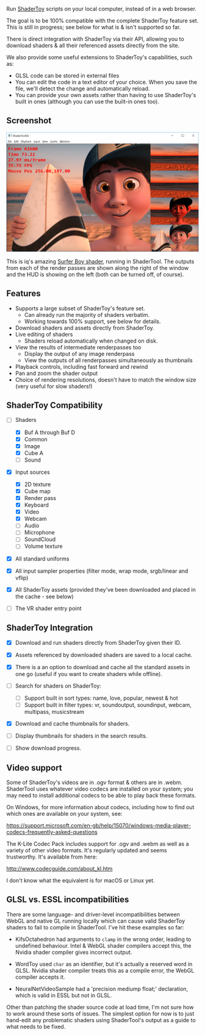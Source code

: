 Run [ShaderToy](https://www.shadertoy.com) scripts on your local computer,
instead of in a web browser.

The goal is to be 100% compatible with the complete ShaderToy feature set.
This is still in progress; see below for what is & isn't supported so far.

There is direct integration with ShaderToy via their API, allowing you to
download shaders & all their referenced assets directly from the site.

We also provide some useful extensions to ShaderToy's capabilities, such as:

* GLSL code can be stored in external files
* You can edit the code in a text editor of your choice. When you save the
  file, we'll detect the change and automatically reload.
* You can provide your own assets rather than having to use ShaderToy's built
  in ones (although you can use the built-in ones too).


Screenshot
----------

![iq's Surfer Boy shader, running in ShaderTool](doc/Screenshot-SurferBoy.png?raw=true)

This is iq's amazing [Surfer Boy shader](https://www.shadertoy.com/view/ldd3DX), 
running in ShaderTool. The outputs from each of the render passes are shown
along the right of the window and the HUD is showing on the left (both can be
turned off, of course).


Features
--------

- Supports a large subset of ShaderToy's feature set.
  - Can already run the majority of shaders verbatim.
  - Working towards 100% support, see below for details.
- Download shaders and assets directly from ShaderToy.
- Live editing of shaders
  - Shaders reload automatically when changed on disk.
- View the results of intermediate renderpasses too
  - Display the output of any image renderpass
  - View the outputs of all renderpasses simultaneously as thumbnails
- Playback controls, including fast forward and rewind
- Pan and zoom the shader output
- Choice of rendering resolutions, doesn't have to match the window size (very useful for slow shaders!)


ShaderToy Compatibility
-----------------------

- [ ] Shaders
  - [x] Buf A through Buf D
  - [x] Common
  - [x] Image
  - [x] Cube A
  - [ ] Sound
- [x] Input sources
  - [x] 2D texture
  - [x] Cube map
  - [x] Render pass
  - [x] Keyboard
  - [x] Video
  - [x] Webcam
  - [ ] Audio
  - [ ] Microphone
  - [ ] SoundCloud
  - [ ] Volume texture
- [x] All standard uniforms
- [x] All input sampler properties (filter mode, wrap mode, srgb/linear and vflip)
- [x] All ShaderToy assets (provided they've been downloaded and placed in the cache - see below)
- [ ] The VR shader entry point


ShaderToy Integration
---------------------

- [x] Download and run shaders directly from ShaderToy given their ID.
- [x] Assets referenced by downloaded shaders are saved to a local cache.
- [x] There is a an option to download and cache all the standard assets in one go (useful if you want to create shaders while offline).
- [ ] Search for shaders on ShaderToy:
  - [ ] Support built in sort types: name, love, popular, newest & hot
  - [ ] Support built in filter types: vr, soundoutput, soundinput, webcam, multipass, musicstream
- [x] Download and cache thumbnails for shaders.
- [ ] Display thumbnails for shaders in the search results.
- [ ] Show download progress.


Video support
-------------

Some of ShaderToy's videos are in .ogv format & others are in .webm.
ShaderTool uses whatever video codecs are installed on your system; you may
need to install additional codecs to be able to play back these formats.

On Windows, for more information about codecs, including how to find out which
ones are available on your system, see:

https://support.microsoft.com/en-gb/help/15070/windows-media-player-codecs-frequently-asked-questions

The K-Lite Codec Pack includes support for .ogv and .webm as well as a variety
of other video formats. It's regularly updated and seems trustworthy. It's
available from here:

http://www.codecguide.com/about_kl.htm

I don't know what the equivalent is for macOS or Linux yet.


GLSL vs. ESSL incompatibilities
-------------------------------

There are some language- and driver-level incompatibilities between WebGL and
native GL running locally which can cause valid ShaderToy shaders to fail to
compile in ShaderTool. I've hit these examples so far:

- KifsOctahedron had arguments to `clamp` in the wrong order, leading to
  undefined behaviour. Intel & WebGL shader compilers accept this, the Nvidia
  shader compiler gives incorrect output.

- WordToy used `char` as an identifier, but it's actually a reserved word in 
  GLSL. Nvidia shader compiler treats this as a compile error, the WebGL 
  compiler accepts it.

- NeuralNetVideoSample had a 'precision mediump float;' declaration, which is
  valid in ESSL but not in GLSL.

Other than patching the shader source code at load time, I'm not sure how to
work around these sorts of issues. The simplest option for now is to just
hand-edit any problematic shaders using ShaderTool's output as a guide to what
needs to be fixed.
